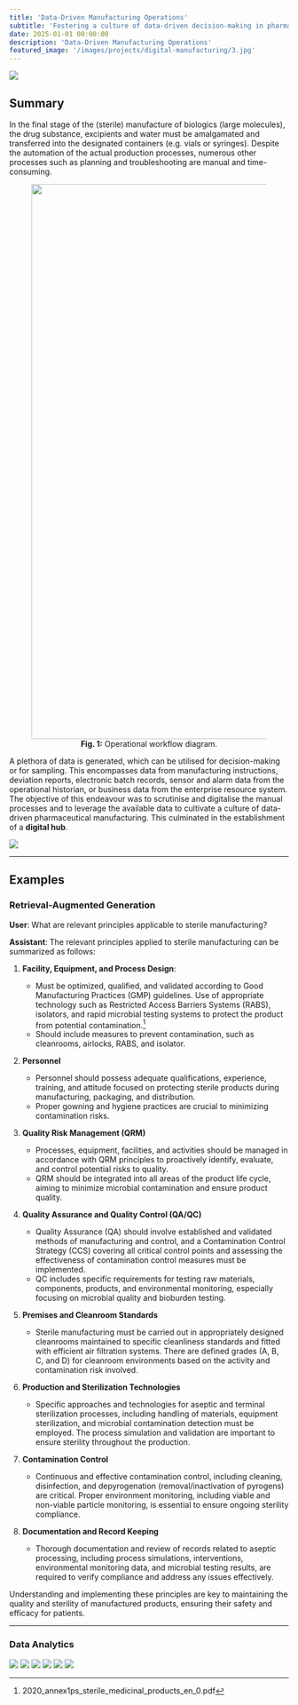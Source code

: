 ```yaml
---
title: 'Data-Driven Manufacturing Operations'
subtitle: 'Fostering a culture of data-driven decision-making in pharmaceutical manufacturing.'
date: 2025-01-01 00:00:00
description: 'Data-Driven Manufacturing Operations'
featured_image: '/images/projects/digital-manufacturing/3.jpg'
---
```


![](/images/projects/digital-manufacturing/3.jpg)

## Summary


In the final stage of the (sterile) manufacture of biologics (large molecules), the drug substance, excipients and water must be amalgamated and transferred into the designated containers (e.g. vials or syringes). Despite the automation of the actual production processes, numerous other processes such as planning and troubleshooting are manual and time-consuming.

<center>
<figure>
<img src="/images/projects/digital-manufacturing/schema.png" width="1000">
<figcaption><b>Fig. 1:</b> Operational workflow diagram.</figcaption>
</figure>
</center>

A plethora of data is generated, which can be utilised for decision-making or for sampling. This encompasses data from manufacturing instructions, deviation reports, electronic batch records, sensor and alarm data from the operational historian, or business data from the enterprise resource system. The objective of this endeavour was to scrutinise and digitalise the manual processes and to leverage the available data to cultivate a culture of data-driven pharmaceutical manufacturing. This culminated in the establishment of a **digital hub**.

<div class="gallery" data-columns="1">
    <img src="/images/projects/digital-manufacturing/digital_hub.png">
</div>

<!-- > "Do not wait; the time will never be 'just right.' Start where you stand, and work with whatever tools you may have at your command, and better tools will be found as you go along." - George Herbert -->

---

## Examples

### Retrieval-Augmented Generation

**User**: What are relevant principles applicable to sterile manufacturing?

**Assistant**: The relevant principles applied to sterile manufacturing can be summarized as follows:

1. **Facility, Equipment, and Process Design**:  
    - Must be optimized, qualified, and validated according to Good Manufacturing Practices (GMP) guidelines. Use of appropriate technology such as Restricted Access Barriers Systems (RABS), isolators, and rapid microbial testing systems to protect the product from potential contamination.[^1]
    - Should include measures to prevent contamination, such as cleanrooms, airlocks, RABS, and isolator.


2. **Personnel**  
    - Personnel should possess adequate qualifications, experience, training, and attitude focused on protecting sterile products during manufacturing, packaging, and distribution.
    - Proper gowning and hygiene practices are crucial to minimizing contamination risks.


3. **Quality Risk Management (QRM)**  
    - Processes, equipment, facilities, and activities should be managed in accordance with QRM principles to proactively identify, evaluate, and control potential risks to quality.
    - QRM should be integrated into all areas of the product life cycle, aiming to minimize microbial contamination and ensure product quality.


4. **Quality Assurance and Quality Control (QA/QC)**  
    - Quality Assurance (QA) should involve established and validated methods of manufacturing and control, and a Contamination Control Strategy (CCS) covering all critical control points and assessing the effectiveness of contamination control measures must be implemented.
    - QC includes specific requirements for testing raw materials, components, products, and environmental monitoring, especially focusing on microbial quality and bioburden testing.


5. **Premises and Cleanroom Standards**  
    - Sterile manufacturing must be carried out in appropriately designed cleanrooms maintained to specific cleanliness standards and fitted with efficient air filtration systems. There are defined grades (A, B, C, and D) for cleanroom environments based on the activity and contamination risk involved.


6. **Production and Sterilization Technologies**  
    - Specific approaches and technologies for aseptic and terminal sterilization processes, including handling of materials, equipment sterilization, and microbial contamination detection must be employed. The process simulation and validation are important to ensure sterility throughout the production.


7. **Contamination Control**  
    - Continuous and effective contamination control, including cleaning, disinfection, and depyrogenation (removal/inactivation of pyrogens) are critical. Proper environment monitoring, including viable and non-viable particle monitoring, is essential to ensure ongoing sterility compliance.


8. **Documentation and Record Keeping**  
    - Thorough documentation and review of records related to aseptic processing, including process simulations, interventions, environmental monitoring data, and microbial testing results, are required to verify compliance and address any issues effectively.

Understanding and implementing these principles are key to maintaining the quality and sterility of manufactured products, ensuring their safety and efficacy for patients.

[^1]: 2020_annex1ps_sterile_medicinal_products_en_0.pdf

---

### Data Analytics

<div class="gallery" data-columns="1">
    <img src="/images/projects/digital-manufacturing/requalification_assessment.png">
    <img src="/images/projects/digital-manufacturing/requalification_assessment_1.png">
    <img src="/images/projects/digital-manufacturing/root_cause_analysis_1.png">
    <img src="/images/projects/digital-manufacturing/root_cause_analysis_2.png">
    <img src="/images/projects/digital-manufacturing/yields_1.png">
    <img src="/images/projects/digital-manufacturing/yields.png">
</div>